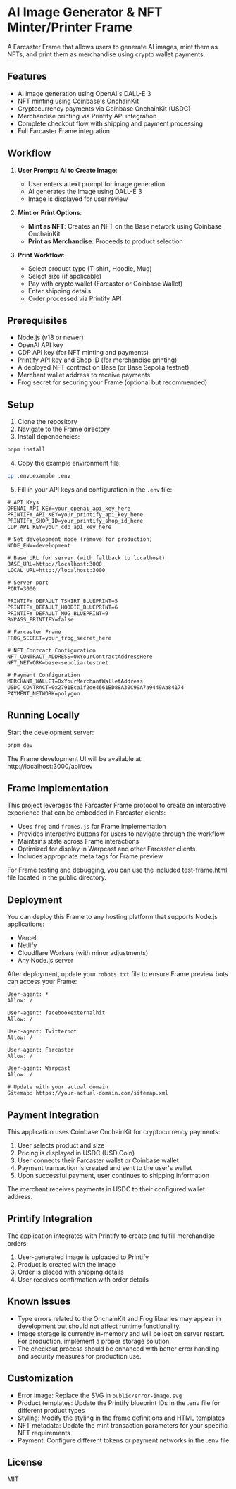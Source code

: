 # AI Image Generator & NFT Minter/Printer Frame

A Farcaster Frame that allows users to generate AI images, mint them as NFTs, and print them as merchandise using crypto wallet payments.

## Features

- AI image generation using OpenAI's DALL-E 3
- NFT minting using Coinbase's OnchainKit
- Cryptocurrency payments via Coinbase OnchainKit (USDC)
- Merchandise printing via Printify API integration
- Complete checkout flow with shipping and payment processing
- Full Farcaster Frame integration

## Workflow

1. **User Prompts AI to Create Image**: 
   - User enters a text prompt for image generation
   - AI generates the image using DALL-E 3
   - Image is displayed for user review

2. **Mint or Print Options**:
   - **Mint as NFT**: Creates an NFT on the Base network using Coinbase OnchainKit
   - **Print as Merchandise**: Proceeds to product selection

3. **Print Workflow**:
   - Select product type (T-shirt, Hoodie, Mug)
   - Select size (if applicable)
   - Pay with crypto wallet (Farcaster or Coinbase Wallet)
   - Enter shipping details
   - Order processed via Printify API

## Prerequisites

- Node.js (v18 or newer)
- OpenAI API key
- CDP API key (for NFT minting and payments)
- Printify API key and Shop ID (for merchandise printing)
- A deployed NFT contract on Base (or Base Sepolia testnet)
- Merchant wallet address to receive payments
- Frog secret for securing your Frame (optional but recommended)

## Setup

1. Clone the repository
2. Navigate to the Frame directory
3. Install dependencies:

```bash
pnpm install
```

4. Copy the example environment file:

```bash
cp .env.example .env
```

5. Fill in your API keys and configuration in the `.env` file:

```
# API Keys
OPENAI_API_KEY=your_openai_api_key_here
PRINTIFY_API_KEY=your_printify_api_key_here
PRINTIFY_SHOP_ID=your_printify_shop_id_here
CDP_API_KEY=your_cdp_api_key_here

# Set development mode (remove for production)
NODE_ENV=development

# Base URL for server (with fallback to localhost)
BASE_URL=http://localhost:3000
LOCAL_URL=http://localhost:3000

# Server port
PORT=3000

PRINTIFY_DEFAULT_TSHIRT_BLUEPRINT=5
PRINTIFY_DEFAULT_HOODIE_BLUEPRINT=6
PRINTIFY_DEFAULT_MUG_BLUEPRINT=9
BYPASS_PRINTIFY=false

# Farcaster Frame
FROG_SECRET=your_frog_secret_here

# NFT Contract Configuration
NFT_CONTRACT_ADDRESS=0xYourContractAddressHere
NFT_NETWORK=base-sepolia-testnet

# Payment Configuration
MERCHANT_WALLET=0xYourMerchantWalletAddress
USDC_CONTRACT=0x2791Bca1f2de4661ED88A30C99A7a9449Aa84174
PAYMENT_NETWORK=polygon
```

## Running Locally

Start the development server:

```bash
pnpm dev
```

The Frame development UI will be available at: http://localhost:3000/api/dev

## Frame Implementation

This project leverages the Farcaster Frame protocol to create an interactive experience that can be embedded in Farcaster clients:

- Uses `frog` and `frames.js` for Frame implementation
- Provides interactive buttons for users to navigate through the workflow
- Maintains state across Frame interactions
- Optimized for display in Warpcast and other Farcaster clients
- Includes appropriate meta tags for Frame preview

For Frame testing and debugging, you can use the included test-frame.html file located in the public directory.

## Deployment

You can deploy this Frame to any hosting platform that supports Node.js applications:

- Vercel
- Netlify
- Cloudflare Workers (with minor adjustments)
- Any Node.js server

After deployment, update your `robots.txt` file to ensure Frame preview bots can access your Frame:

```
User-agent: *
Allow: /

User-agent: facebookexternalhit
Allow: /

User-agent: Twitterbot
Allow: /

User-agent: Farcaster
Allow: /

User-agent: Warpcast
Allow: /

# Update with your actual domain
Sitemap: https://your-actual-domain.com/sitemap.xml
```

## Payment Integration

This application uses Coinbase OnchainKit for cryptocurrency payments:

1. User selects product and size
2. Pricing is displayed in USDC (USD Coin)
3. User connects their Farcaster wallet or Coinbase wallet
4. Payment transaction is created and sent to the user's wallet
5. Upon successful payment, user continues to shipping information

The merchant receives payments in USDC to their configured wallet address.

## Printify Integration

The application integrates with Printify to create and fulfill merchandise orders:

1. User-generated image is uploaded to Printify
2. Product is created with the image
3. Order is placed with shipping details
4. User receives confirmation with order details

## Known Issues

- Type errors related to the OnchainKit and Frog libraries may appear in development but should not affect runtime functionality.
- Image storage is currently in-memory and will be lost on server restart. For production, implement a proper storage solution.
- The checkout process should be enhanced with better error handling and security measures for production use.

## Customization

- Error image: Replace the SVG in `public/error-image.svg`
- Product templates: Update the Printify blueprint IDs in the .env file for different product types
- Styling: Modify the styling in the frame definitions and HTML templates
- NFT metadata: Update the mint transaction parameters for your specific NFT requirements
- Payment: Configure different tokens or payment networks in the .env file

## License

MIT 